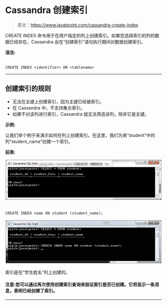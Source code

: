 # Cassandra 创建索引

> 原文：<https://www.javatpoint.com/cassandra-create-index>

CREATE INDEX 命令用于在用户指定的列上创建索引。如果您选择索引的列的数据已经存在，Cassandra 会在“创建索引”语句执行期间对数据创建索引。

**语法:**

```

CREATE INDEX <identifier> ON <tablename> 

```

* * *

## 创建索引的规则

*   无法在主键上创建索引，因为主键已经被索引。
*   在 Cassandra 中，不支持集合索引。
*   如果不对该列进行索引，Cassandra 就无法筛选该列，除非它是主键。

**示例:**

让我们举个例子来演示如何在列上创建索引。在这里，我们为表“student”中的列“student_name”创建一个索引。

**前表:**

![Cassandra Create index 1](img/8333d9bbe58a755a8edd02f44db1e062.png)

```

CREATE INDEX name ON student (student_name); 

```

![Cassandra Create index 2](img/a93348a70a4bfb11aac6fc01ef2f1dba.png)

索引是在“学生姓名”列上创建的。

#### 注意:您可以通过再次使用创建索引查询来验证索引是否已创建。它将显示一条消息，表明已经创建了索引。

* * *